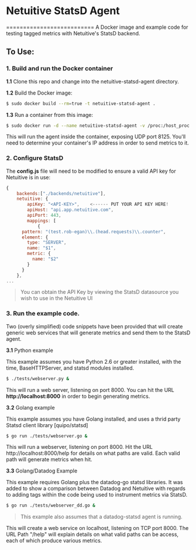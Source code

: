 # Netuitive StatsD Agent
==========================
A Docker image and example code for testing tagged metrics with Netuitive's StatsD backend.

## To Use:

### 1. Build and run the Docker container
**1.1** Clone this repo and change into the netuitive-statsd-agent directory.

**1.2** Build the Docker image: 

```sh
$ sudo docker build --rm=true -t netuitive-statsd-agent .
```

**1.3** Run a container from this image:

```sh
$ sudo docker run -d --name netuitive-statsd-agent -v /proc:/host_proc:ro -v /var/run/docker.sock:/var/run/docker.sock:ro -p 8125:8125/udp -d netuitive-statsd-agent
```

This will run the agent inside the container, exposing UDP port 8125. You'll need to determine your
container's IP address in order to send metrics to it.

### 2. Configure StatsD

The **config.js** file will need to be modified to ensure a valid API key for Netuitive is in use:

```js
{
    backends:["./backends/netuitive"],
    netuitive: {
        apiKey: "<API-KEY>",	<------ PUT YOUR API KEY HERE!
        apiHost: "api.app.netuitive.com",
        apiPort: 443,
        mappings: [
            {
      pattern: "(test.rob-egan)\\.(head.requests)\\.counter",
      element: {
        type: "SERVER",
        name: "$1",
        metric: {
          name: "$2"
        }
      }
    },
...
```
> You can obtain the API Key by viewing the StatsD datasource you wish to use in the Netuitive UI

### 3. Run the example code.

Two (overly simplified) code snippets have been provided that will create generic web services that will
generate metrics and send them to the StatsD agent.

**3.1** Python example

This example assumes you have Python 2.6 or greater installed, with the time, BaseHTTPServer, and statsd
modules installed.

```sh
$ ./tests/webserver.py &
```
This will run a web server, listening on port 8000. You can hit the URL **http://localhost:8000** in order
to begin generating metrics.

**3.2** Golang example

This example assumes you have Golang installed, and uses a thrid party Statsd client library [quipo/statsd]

```sh
$ go run ./tests/webserver.go &
```

This will run a webserver, listening on port 8000. Hit the URL http://localhost:8000/help for details on what 
paths are valid. Each valid path will generate metrics when hit.

**3.3** Golang/Datadog Example

This example requires Golang plus the datadog-go statsd libraries. It was added to show a comparison between
Datadog and Netuitive with regards to adding tags within the code being used to instrument metrics via StatsD.

```sh
$ go run ./tests/webserver_dd.go &
```
> This example also assumes that a datadog-statsd agent is running.

This will create a web service on localhost, listening on TCP port 8000. The URL Path "/help" will explain
details on what valid paths can be access, each of which produce various metrics.
